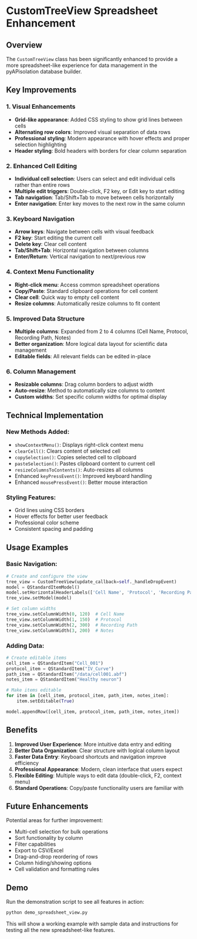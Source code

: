 # CustomTreeView Spreadsheet Enhancement

## Overview
The `CustomTreeView` class has been significantly enhanced to provide a more spreadsheet-like experience for data management in the pyAPisolation database builder.

## Key Improvements

### 1. Visual Enhancements
- **Grid-like appearance**: Added CSS styling to show grid lines between cells
- **Alternating row colors**: Improved visual separation of data rows
- **Professional styling**: Modern appearance with hover effects and proper selection highlighting
- **Header styling**: Bold headers with borders for clear column separation

### 2. Enhanced Cell Editing
- **Individual cell selection**: Users can select and edit individual cells rather than entire rows
- **Multiple edit triggers**: Double-click, F2 key, or Edit key to start editing
- **Tab navigation**: Tab/Shift+Tab to move between cells horizontally
- **Enter navigation**: Enter key moves to the next row in the same column

### 3. Keyboard Navigation
- **Arrow keys**: Navigate between cells with visual feedback
- **F2 key**: Start editing the current cell
- **Delete key**: Clear cell content
- **Tab/Shift+Tab**: Horizontal navigation between columns
- **Enter/Return**: Vertical navigation to next/previous row

### 4. Context Menu Functionality
- **Right-click menu**: Access common spreadsheet operations
- **Copy/Paste**: Standard clipboard operations for cell content
- **Clear cell**: Quick way to empty cell content
- **Resize columns**: Automatically resize columns to fit content

### 5. Improved Data Structure
- **Multiple columns**: Expanded from 2 to 4 columns (Cell Name, Protocol, Recording Path, Notes)
- **Better organization**: More logical data layout for scientific data management
- **Editable fields**: All relevant fields can be edited in-place

### 6. Column Management
- **Resizable columns**: Drag column borders to adjust width
- **Auto-resize**: Method to automatically size columns to content
- **Custom widths**: Set specific column widths for optimal display

## Technical Implementation

### New Methods Added:
- `showContextMenu()`: Displays right-click context menu
- `clearCell()`: Clears content of selected cell
- `copySelection()`: Copies selected cell to clipboard
- `pasteSelection()`: Pastes clipboard content to current cell
- `resizeColumnsToContents()`: Auto-resizes all columns
- Enhanced `keyPressEvent()`: Improved keyboard handling
- Enhanced `mousePressEvent()`: Better mouse interaction

### Styling Features:
- Grid lines using CSS borders
- Hover effects for better user feedback
- Professional color scheme
- Consistent spacing and padding

## Usage Examples

### Basic Navigation:
```python
# Create and configure the view
tree_view = CustomTreeView(update_callback=self._handleDropEvent)
model = QStandardItemModel()
model.setHorizontalHeaderLabels(['Cell Name', 'Protocol', 'Recording Path', 'Notes'])
tree_view.setModel(model)

# Set column widths
tree_view.setColumnWidth(0, 120)  # Cell Name
tree_view.setColumnWidth(1, 150)  # Protocol
tree_view.setColumnWidth(2, 300)  # Recording Path
tree_view.setColumnWidth(3, 200)  # Notes
```

### Adding Data:
```python
# Create editable items
cell_item = QStandardItem("Cell_001")
protocol_item = QStandardItem("IV_Curve")
path_item = QStandardItem("/data/cell001.abf")
notes_item = QStandardItem("Healthy neuron")

# Make items editable
for item in [cell_item, protocol_item, path_item, notes_item]:
    item.setEditable(True)

model.appendRow([cell_item, protocol_item, path_item, notes_item])
```

## Benefits

1. **Improved User Experience**: More intuitive data entry and editing
2. **Better Data Organization**: Clear structure with logical column layout
3. **Faster Data Entry**: Keyboard shortcuts and navigation improve efficiency
4. **Professional Appearance**: Modern, clean interface that users expect
5. **Flexible Editing**: Multiple ways to edit data (double-click, F2, context menu)
6. **Standard Operations**: Copy/paste functionality users are familiar with

## Future Enhancements

Potential areas for further improvement:
- Multi-cell selection for bulk operations
- Sort functionality by column
- Filter capabilities
- Export to CSV/Excel
- Drag-and-drop reordering of rows
- Column hiding/showing options
- Cell validation and formatting rules

## Demo

Run the demonstration script to see all features in action:
```bash
python demo_spreadsheet_view.py
```

This will show a working example with sample data and instructions for testing all the new spreadsheet-like features.
